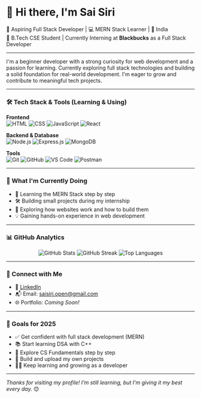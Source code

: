 # 👋 Hi there, I'm Sai Siri

🎯 Aspiring Full Stack Developer | 💻 MERN Stack Learner | 📍 India  
🚀 B.Tech CSE Student | Currently Interning at **Blackbucks** as a Full Stack Developer

---

I'm a beginner developer with a strong curiosity for web development and a passion for learning. Currently exploring full stack technologies and building a solid foundation for real-world development. I'm eager to grow and contribute to meaningful tech projects.

---

### 🛠️ Tech Stack & Tools (Learning & Using)

**Frontend**  
![HTML](https://img.shields.io/badge/HTML5-E34F26?logo=html5&logoColor=white) 
![CSS](https://img.shields.io/badge/CSS3-1572B6?logo=css3&logoColor=white)
![JavaScript](https://img.shields.io/badge/JavaScript-F7DF1E?logo=javascript&logoColor=black)
![React](https://img.shields.io/badge/React-20232A?logo=react&logoColor=61DAFB)

**Backend & Database**  
![Node.js](https://img.shields.io/badge/Node.js-339933?logo=nodedotjs&logoColor=white)
![Express.js](https://img.shields.io/badge/Express.js-000000?logo=express&logoColor=white)
![MongoDB](https://img.shields.io/badge/MongoDB-47A248?logo=mongodb&logoColor=white)

**Tools**  
![Git](https://img.shields.io/badge/Git-F05032?logo=git&logoColor=white)
![GitHub](https://img.shields.io/badge/GitHub-181717?logo=github&logoColor=white)
![VS Code](https://img.shields.io/badge/VSCode-007ACC?logo=visual-studio-code&logoColor=white)
![Postman](https://img.shields.io/badge/Postman-FF6C37?logo=postman&logoColor=white)

---

### 📌 What I'm Currently Doing

- 🌱 Learning the MERN Stack step by step
- 🛠️ Building small projects during my internship
- 📖 Exploring how websites work and how to build them
- 💡 Gaining hands-on experience in web development

---

### 📊 GitHub Analytics

<p align="center">
  <img src="https://github-readme-stats.vercel.app/api?username=saisiri-dev&show_icons=true&theme=radical" alt="GitHub Stats" />
  <img src="https://streak-stats.demolab.com?user=saisiri-dev&theme=radical&hide_border=true" alt="GitHub Streak" />
  <img src="https://github-readme-stats.vercel.app/api/top-langs/?username=saisiri-dev&layout=compact&theme=radical" alt="Top Languages" />
</p>

---

### 🔗 Connect with Me

- 💼 [LinkedIn](https://www.linkedin.com/in/saisirik/)
- 📬 Email: saisiri.open@gmail.com
- 🌐 Portfolio: *Coming Soon!*

---

### 🌱 Goals for 2025

- ✅ Get confident with full stack development (MERN)
- 📚 Start learning DSA with C++
- 🧠 Explore CS Fundamentals step by step
- 🚀 Build and upload my own projects
- 👩‍💻 Keep learning and growing as a developer

---

_Thanks for visiting my profile! I'm still learning, but I'm giving it my best every day._ 😊

